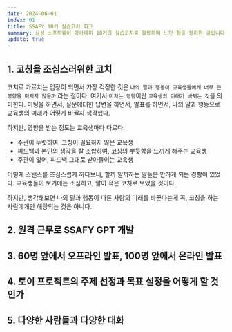 ```yaml
---
date: 2024-06-01
index: 01
title: SSAFY 10기 실습코치 회고
summary: 삼성 소프트웨어 아카데미 10기의 실습코치로 활동하며 느낀 점을 정리한 글입니다.
update: true
---
```


## 1. 코칭을 조심스러워한 코치
코치로 가르치는 입장이 되면서 가장 걱정한 것은 `나의 말과 행동이 교육생들에게 너무 큰 영향을 미치지 않을까` 라는 점이다.
여기서 `미치는 영향`이란 `교육생의 미래가 바뀌는 것`을 의미한다.
미팅을 하면서, 질문에대한 답변을 하면서, 발표를 하면서, 나의 말과 행동으로 교육생의 미래가 어떻게 바뀔지 생각했다.

하지만, 영향을 받는 정도는 교육생마다 다르다.
- 주관이 뚜렷하여, 코칭이 필요하지 않은 교육생
- 피드백과 본인의 생각을 잘 조합하여, 코칭의 뿌듯함을 느끼게 해주는 교육생
- 주관이 없어, 피드백 그대로 받아들이는 교육생



이렇게 스탠스를 조심스럽게 하다보니, 할까 말까하는 말들은 안하게 되는 경향이 있었다.
교육생들이 보기에는 소심하고, 말이 적은 코치로 보였을 것이다.

하지만, 생각해보면 나의 말과 행동이 다른 사람의 미래를 바꾼다는게 꼭, 코칭을 하는 사람에게만 해당되는 것은 아니다.

## 2. 원격 근무로 SSAFY GPT 개발

## 3. 60명 앞에서 오프라인 발표, 100명 앞에서 온라인 발표

## 4. 토이 프로젝트의 주제 선정과 목표 설정을 어떻게 할 것인가

## 5. 다양한 사람들과 다양한 대화
